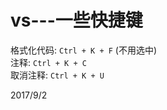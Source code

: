 # vs---一些快捷键

格式化代码: `Ctrl + K + F` (不用选中)  
注释: `Ctrl + K + C`  
取消注释: `Ctrl + K + U`  


2017/9/2  

